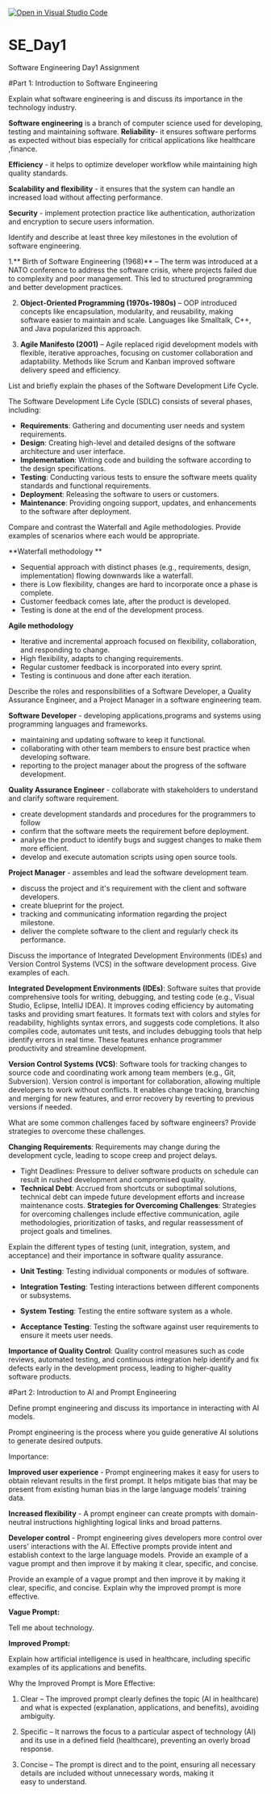 [![Open in Visual Studio Code](https://classroom.github.com/assets/open-in-vscode-2e0aaae1b6195c2367325f4f02e2d04e9abb55f0b24a779b69b11b9e10269abc.svg)](https://classroom.github.com/online_ide?assignment_repo_id=18491447&assignment_repo_type=AssignmentRepo)
# SE_Day1
Software Engineering Day1 Assignment

#Part 1: Introduction to Software Engineering

Explain what software engineering is and discuss its importance in the technology industry.

**Software engineering** is a branch of computer science used for developing, testing and maintaining software.
**Reliability**- it ensures software performs as expected without bias especially for critical applications like healthcare ,finance. 

**Efficiency** - it helps to optimize developer workflow while maintaining high quality standards.

**Scalability and flexibility** - it ensures that the system can handle an increased load without affecting performance.
 
**Security** - implement protection practice like authentication, authorization and encryption to secure users information.

Identify and describe at least three key milestones in the evolution of software engineering.

1.**	Birth of Software Engineering (1968)** – The term was introduced at a NATO conference to address the software crisis, where projects failed due to complexity and poor management. This led to structured programming and better development practices.

2.	**Object-Oriented Programming (1970s-1980s)** – OOP introduced concepts like encapsulation, modularity, and reusability, making software easier to maintain and scale. Languages like Smalltalk, C++, and Java popularized this approach.

3.	**Agile Manifesto (2001)** – Agile replaced rigid development models with flexible, iterative approaches, focusing on customer collaboration and adaptability. Methods like Scrum and Kanban improved software delivery speed and efficiency.


List and briefly explain the phases of the Software Development Life Cycle.

The Software Development Life Cycle (SDLC) consists of several phases, including:
  - **Requirements**: Gathering and documenting user needs and system requirements.
  - **Design**: Creating high-level and detailed designs of the software architecture and user interface.
  - **Implementation**: Writing code and building the software according to the design specifications.
  - **Testing**: Conducting various tests to ensure the software meets quality standards and functional requirements.
  - **Deployment**: Releasing the software to users or customers.
  - **Maintenance**: Providing ongoing support, updates, and enhancements to the software after deployment.

Compare and contrast the Waterfall and Agile methodologies. Provide examples of scenarios where each would be appropriate.

**Waterfall methodology **
- Sequential approach with distinct phases (e.g., requirements, design, implementation) flowing downwards like a waterfall. 
- there is Low flexibility, changes are hard to incorporate once a phase is complete.
 - Customer feedback comes late, after the product is developed.
 - Testing is done at the end of the development process.


**Agile methodology** 
- Iterative and incremental approach focused on flexibility, collaboration, and responding to change. 
- High flexibility, adapts to changing requirements. 
- Regular customer feedback is incorporated into every sprint. 
- Testing is continuous and done after each iteration.


Describe the roles and responsibilities of a Software Developer, a Quality Assurance Engineer, and a Project Manager in a software engineering team.

**Software Developer** - developing applications,programs and systems using programming languages and frameworks.
 - maintaining and updating software to keep it functional. 
- collaborating with other team members to ensure best practice when developing software.
 - reporting to the project manager about the progress of the software development.
  
**Quality Assurance Engineer** - collaborate with stakeholders to understand and clarify software requirement.
 - create development standards and procedures for the programmers to follow
 - confirm that the software meets the requirement before deployment. 
- analyse the product to identify bugs and suggest changes to make them more efficient. 
- develop and execute automation scripts using open source tools.
  
**Project Manager** - assembles and lead the software development team.
 - discuss the project and it's requirement with the client and software developers.
 - create blueprint for the project.
 - tracking and communicating information regarding the project milestone.
 - deliver the complete software to the client and regularly check its performance.


Discuss the importance of Integrated Development Environments (IDEs) and Version Control Systems (VCS) in the software development process. Give examples of each.

**Integrated Development Environments (IDEs)**: Software suites that provide comprehensive tools for writing, debugging, and testing code (e.g., Visual Studio, Eclipse, IntelliJ IDEA). It improves coding efficiency by automating tasks and providing smart features. It formats text with colors and styles for readability, highlights syntax errors, and suggests code completions. It also compiles code, automates unit tests, and includes debugging tools that help identify errors in real time. These features enhance programmer productivity and streamline development.

**Version Control Systems (VCS)**: Software tools for tracking changes to source code and coordinating work among team members (e.g., Git, Subversion). Version control is important for collaboration, allowing multiple developers to work without conflicts. It enables change tracking, branching and merging for new features, and error recovery by reverting to previous versions if needed.

What are some common challenges faced by software engineers? Provide strategies to overcome these challenges.

**Changing Requirements**: Requirements may change during the development cycle, leading to scope creep and project delays.
- Tight Deadlines: Pressure to deliver software products on schedule can result in rushed development and compromised quality.
- **Technical Debt**: Accrued from shortcuts or suboptimal solutions, technical debt can impede future development efforts and increase maintenance costs.
**Strategies for Overcoming Challenges**: Strategies for overcoming challenges include effective communication, agile methodologies, prioritization of tasks, and regular reassessment of project goals and timelines.


Explain the different types of testing (unit, integration, system, and acceptance) and their importance in software quality assurance.

- **Unit Testing**: Testing individual components or modules of software.
  
- **Integration Testing**: Testing interactions between different components or subsystems.
 
- **System Testing**: Testing the entire software system as a whole.
   
- **Acceptance Testing**: Testing the software against user requirements to ensure it meets user needs.
    
**Importance of Quality Control**: Quality control measures such as code reviews, automated testing, and continuous integration help identify and fix defects early in the development process, leading to higher-quality software products.


#Part 2: Introduction to AI and Prompt Engineering


Define prompt engineering and discuss its importance in interacting with AI models.

Prompt engineering  is the process where you guide generative AI solutions to generate desired outputs.

Importance:

**Improved user experience** - Prompt engineering makes it easy for users to obtain relevant results in the first prompt. It helps mitigate bias that may be present from existing human bias in the large language models’ training data.

**Increased flexibility** - A prompt engineer can create prompts with domain-neutral instructions highlighting logical links and broad patterns.

**Developer control** - Prompt engineering gives developers more control over users' interactions with the AI. Effective prompts provide intent and establish context to the large language models. Provide an example of a vague prompt and then improve it by making it clear, specific, and concise.

Provide an example of a vague prompt and then improve it by making it clear, specific, and concise. Explain why the improved prompt is more effective.

**Vague Prompt:**

Tell me about technology.

**Improved Prompt:**

Explain how artificial intelligence is used in healthcare, including specific examples of its applications and benefits.

Why the Improved Prompt is More Effective:

1.	Clear – The improved prompt clearly defines the topic (AI in healthcare) and what is expected (explanation, applications, and benefits), avoiding ambiguity.

2.	Specific – It narrows the focus to a particular aspect of technology (AI) and its use in a defined field (healthcare), preventing an overly broad response.

3.	Concise – The prompt is direct and to the point, ensuring all necessary details are included without unnecessary words, making it easy to understand.
